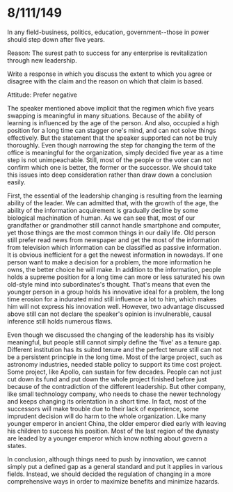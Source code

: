 # 8/111/149
In any field-business, politics, education, government--those in power should step down after five years.

Reason: The surest path to success for any enterprise is revitalization through new leadership.

Write a response in which you discuss the extent to which you agree or disagree with the claim and the reason on which that claim is based.

Attitude: Prefer negative

The speaker mentioned above implicit that the regimen which five years swapping is meaningful in many situations. Because of the ability of learning is influenced by the age of the person. And also, occupied a high position for a long time can stagger one's mind, and can not solve things effectively. But the statement that the speaker supported can not be truly thoroughly. Even though narrowing the step for changing the term of the office is meaningful for the organization, simply decided five year as a time step is not unimpeachable. Still, most of the people or the voter can not confirm which one is better, the former or the successor. We should take this issues into deep consideration rather than draw down a conclusion easily.

First, the essential of the leadership changing is resulting from the learning ability of the leader. We can admitted that, with the growth of the age, the ability of the information acquirement is gradually decline by some biological machination of human. As we can see that, most of our grandfather or grandmother still cannot handle smartphone and computer, yet those things are the most common things in our daily life. Old person still prefer read news from newspaper and get the most of the information from television which information can be classified as passive information. It is obvious inefficient for a get the newest information in nowadays. If one person want to make a decision for a problem, the more information he owns, the better choice he will make. In addition to the information, people holds a supreme position for a long time can more or less saturated his own old-style mind into subordinates's thought. That's means that even the younger person in a group holds his innovative ideal for a problem, the long time erosion for a indurated mind still influence a lot to him, which makes him will not express his innovation well. However, two advantage discussed above still can not declare the speaker's opinion is invulnerable, causal inference still holds numerous flaws. 

Even though we discussed the changing of the leadership has its visibly meaningful, but people still cannot simply define the 'five' as a tenure gap. Different institution has its suited tenure and the perfect tenure still can not be a persistent principle in the long time. Most of the large project, such as astronomy industries, needed stable policy to support its time cost project. Some project, like Apollo, can sustain for few decades. People can not just cut down its fund and put down the whole project finished before just because of the contradiction of the different leadership. But other company, like small technology company, who needs to chase the newer technology and keeps changing its orientation in a short time. In fact, most of the successors will make trouble due to their lack of experience, some imprudent decision will do harm to the whole organization. Like many younger emperor in ancient China, the older emperor died early with leaving his children to success his position. Most of the last region of the dynasty are leaded by a younger emperor which know nothing about govern a states. 

In conclusion, although things need to push by innovation, we cannot simply put a defined gap as a general standard and put it applies in various fields. Instead, we should decided the regulation of changing in a more comprehensive ways in order to maximize benefits and minimize hazards.    